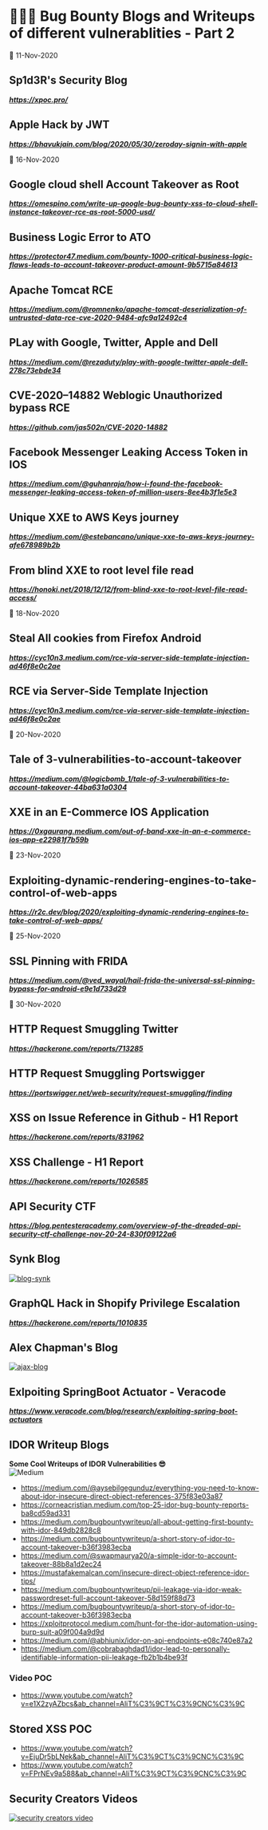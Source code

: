 # 👨🏻‍💻 Bug Bounty Blogs and Writeups of different vulnerablities - Part 2

📅 11-Nov-2020
## Sp1d3R's Security Blog
***https://xpoc.pro/***
## Apple Hack by JWT
***https://bhavukjain.com/blog/2020/05/30/zeroday-signin-with-apple***

📅 16-Nov-2020
## Google cloud shell Account Takeover as Root
***https://omespino.com/write-up-google-bug-bounty-xss-to-cloud-shell-instance-takeover-rce-as-root-5000-usd/***
## Business Logic Error to ATO
***https://protector47.medium.com/bounty-1000-critical-business-logic-flaws-leads-to-account-takeover-product-amount-9b5715a84613***
## Apache Tomcat RCE
***https://medium.com/@romnenko/apache-tomcat-deserialization-of-untrusted-data-rce-cve-2020-9484-afc9a12492c4***
## PLay with Google, Twitter, Apple and Dell
***https://medium.com/@rezaduty/play-with-google-twitter-apple-dell-278c73ebde34***
## CVE-2020–14882 Weblogic Unauthorized bypass RCE
***https://github.com/jas502n/CVE-2020-14882***
## Facebook Messenger Leaking Access Token in IOS
***https://medium.com/@guhanraja/how-i-found-the-facebook-messenger-leaking-access-token-of-million-users-8ee4b3f1e5e3***
## Unique XXE to AWS Keys journey
***https://medium.com/@estebancano/unique-xxe-to-aws-keys-journey-afe678989b2b***
## From blind XXE to root level file read
***https://honoki.net/2018/12/12/from-blind-xxe-to-root-level-file-read-access/***

📅 18-Nov-2020
## Steal All cookies from Firefox Android
***https://cyc10n3.medium.com/rce-via-server-side-template-injection-ad46f8e0c2ae***
## RCE via Server-Side Template Injection
***https://cyc10n3.medium.com/rce-via-server-side-template-injection-ad46f8e0c2ae***

📅 20-Nov-2020
## Tale of 3-vulnerabilities-to-account-takeover
***https://medium.com/@logicbomb_1/tale-of-3-vulnerabilities-to-account-takeover-44ba631a0304***
## XXE in an E-Commerce IOS Application
***https://0xgaurang.medium.com/out-of-band-xxe-in-an-e-commerce-ios-app-e22981f7b59b***

📅 23-Nov-2020
## Exploiting-dynamic-rendering-engines-to-take-control-of-web-apps
***https://r2c.dev/blog/2020/exploiting-dynamic-rendering-engines-to-take-control-of-web-apps/***

📅 25-Nov-2020
## SSL Pinning with FRIDA
***https://medium.com/@ved_wayal/hail-frida-the-universal-ssl-pinning-bypass-for-android-e9e1d733d29***

📅 30-Nov-2020
## HTTP Request Smuggling Twitter
***https://hackerone.com/reports/713285***
## HTTP Request Smuggling Portswigger
***https://portswigger.net/web-security/request-smuggling/finding***
## XSS on Issue Reference in Github - H1 Report
***https://hackerone.com/reports/831962***
## XSS Challenge - H1 Report
***https://hackerone.com/reports/1026585***
## API Security CTF
***https://blog.pentesteracademy.com/overview-of-the-dreaded-api-security-ctf-challenge-nov-20-24-830f09122a6***
## Synk Blog
[![blog-synk](img/synk.png)](https://snyk.io/blog/category/vulnerabilities)
## GraphQL Hack in Shopify Privilege Escalation
***https://hackerone.com/reports/1010835***
## Alex Chapman's Blog
[![ajax-blog](img/ajax.png)](https://ajxchapman.github.io/)
## Exlpoiting SpringBoot Actuator - Veracode
***https://www.veracode.com/blog/research/exploiting-spring-boot-actuators***
## IDOR Writeup Blogs
**Some Cool Writeups of IDOR Vulnerabilities 😎**<br>
![Medium](img/medium.png)<br>
- https://medium.com/@aysebilgegunduz/everything-you-need-to-know-about-idor-insecure-direct-object-references-375f83e03a87
- https://corneacristian.medium.com/top-25-idor-bug-bounty-reports-ba8cd59ad331
- https://medium.com/bugbountywriteup/all-about-getting-first-bounty-with-idor-849db2828c8
- https://medium.com/bugbountywriteup/a-short-story-of-idor-to-account-takeover-b36f3983ecba
- https://medium.com/@swapmaurya20/a-simple-idor-to-account-takeover-88b8a1d2ec24
- https://mustafakemalcan.com/insecure-direct-object-reference-idor-tips/
- https://medium.com/bugbountywriteup/pii-leakage-via-idor-weak-passwordreset-full-account-takeover-58d159f88d73
- https://medium.com/bugbountywriteup/a-short-story-of-idor-to-account-takeover-b36f3983ecba
- https://xploitprotocol.medium.com/hunt-for-the-idor-automation-using-burp-suit-a09f004a9d9d
- https://medium.com/@abhiunix/idor-on-api-endpoints-e08c740e87a2
- https://medium.com/@cobrabaghdad1/idor-lead-to-personally-identifiable-information-pii-leakage-fb2b1b4be93f<br>
### Video POC
- https://www.youtube.com/watch?v=e1X2zyAZbcs&ab_channel=AliT%C3%9CT%C3%9CNC%C3%9C
## Stored XSS POC
- https://www.youtube.com/watch?v=EjuDr5bLNek&ab_channel=AliT%C3%9CT%C3%9CNC%C3%9C
- https://www.youtube.com/watch?v=FPrNEv9a588&ab_channel=AliT%C3%9CT%C3%9CNC%C3%9C
## Security Creators Videos
[![security creators video](img/security-creators.png)](https://securitycreators.video)
